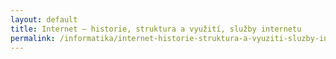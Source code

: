 ```yaml
---
layout: default
title: Internet – historie, struktura a využití, služby internetu
permalink: /informatika/internet-historie-struktura-a-vyuziti-sluzby-internetu/
---
```

